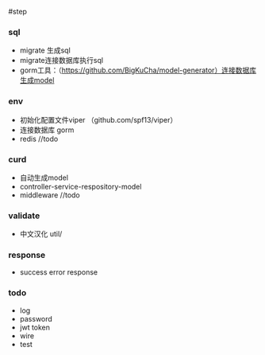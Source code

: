 #step

### sql
- migrate 生成sql
- migrate连接数据库执行sql
- gorm工具：（https://github.com/BigKuCha/model-generator）连接数据库生成model


### env
- 初始化配置文件viper	（github.com/spf13/viper）
- 连接数据库 gorm
- redis //todo

### curd
- 自动生成model
- controller-service-respository-model
- middleware  //todo

### validate
- 中文汉化 util/

### response
- success error response

### todo
- log
- password
- jwt token
- wire
- test